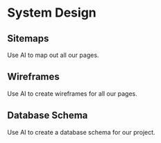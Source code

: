 # System Design

## Sitemaps

Use AI to map out all our pages.

## Wireframes

Use AI to create wireframes for all our pages.

## Database Schema

Use AI to create a database schema for our project.
